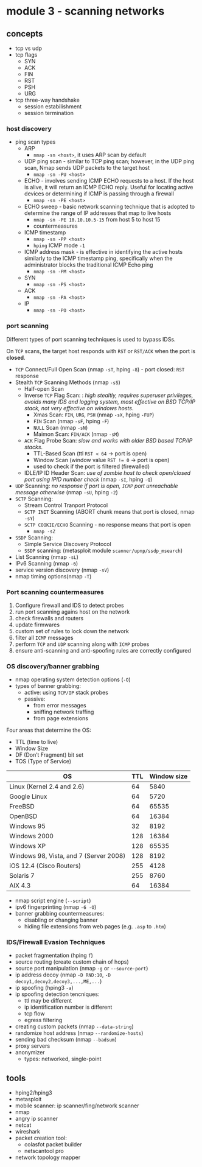 # module 3 - scanning networks

## concepts

- tcp vs udp
- tcp flags
  - SYN
  - ACK
  - FIN
  - RST
  - PSH
  - URG
- tcp three-way handshake
  - session estabilishment
  - session termination

### host discovery

- ping scan types
  - ARP 
    - `nmap -sn <host>`, it uses ARP scan by default
  - UDP ping scan - similar to TCP ping scan; however, in the UDP ping scan, Nmap sends UDP packets to the target host
    - `nmap -sn -PU <host>`
  - ECHO - involves sending ICMP ECHO requests to a host. If the host is alive, it will return an ICMP ECHO reply. Useful for locating active devices or determining if ICMP is passing through a firewall
    - `nmap -sn -PE <host>`
  - ECHO sweep - basic network scanning technique that is adopted to determine the range of IP addresses that map to live hosts
    - `nmap -sn -PE 10.10.10.5-15` from host 5 to host 15
    - countermeasures
  - ICMP timestamp 
    - `nmap -sn -PP <host>`
    - `hping` ICMP mode `-1`
  - ICMP address mask - is effective in identifying the active hosts similarly to the ICMP timestamp ping, specifically when the administrator blocks the traditional ICMP Echo ping
    - `nmap -sn -PM <host>`
  - SYN 
    - `nmap -sn -PS <host>`
  - ACK 
    - `nmap -sn -PA <host>`
  - IP 
    - `nmap -sn -PO <host>`

### port scanning

Different types of port scanning techniques is used to bypass IDSs.

On `TCP` scans, the target host responds with `RST` or `RST/ACK` when the port is **closed**.

- `TCP` Connect/Full Open Scan (nmap `-sT`, hping `-8`) - port closed: `RST` response
- Stealth `TCP` Scanning Methods (nmap `-sS`)
  - Half-open Scan
  - Inverse `TCP` Flag Scan: : _high stealtly, requires superuser privileges, avoids many IDS and logging system, most effective on BSD TCP/IP stack, not very effective on windows hosts_.
    - Xmas Scan: `FIN`, `URG`, `PSH` (nmap `-sX`, hping `-FUP`)
    - `FIN` Scan (nmap `-sF`, hping `-F`)
    - `NULL` Scan (nmap `-sN`)
    - Maimon Scan: `FIN/ACK` (nmap `-sM`)
  - `ACK` Flag Probe Scan: _slow and works with older BSD based TCP/IP stacks_.
    - TTL-Based Scan (ttl `RST < 64` -> port is open)
    - Window Scan (window value `RST != 0` -> port is open)
    - used to check if the port is filtered (firewalled)
  - IDLE/IP ID Header Scan: _use of zombie host to check open/closed port using IPID number check_ (nmap `-sI`, hping `-Q`)
- `UDP` Scanning: _no response if port is open, `ICMP` port unreachable message otherwise_ (nmap `-sU`, hping `-2`)
- `SCTP` Scanning:
  - Stream Control Tranport Protocol
  - `SCTP INIT` Scanning (ABORT chunk means that port is closed, nmap `-sY`)
  - `SCTP COOKIE/ECHO` Scanning - no response means that port is open
    - `nmap -sZ`
- `SSDP` Scanning:
  - Simple Service Discovery Protocol
  - `SSDP` scanning: (metasploit module `scanner/upnp/ssdp_msearch`)
- List Scanning (nmap `-sL`)
- IPv6 Scanning (nmap `-6`)
- service version discovery (nmap `-sV`)
- nmap timing options(nmap `-T`)

### Port scanning countermeasures

1. Configure firewall and IDS to detect probes
2. run port scanning agains host on the network
3. check firewalls and routers
4. update firmwares
5. custom set of rules to lock down the network
6. filter all `ICMP` messages
7. perform `TCP` and `UDP` scanning along with `ICMP` probes
8. ensure anti-scanning and anti-spoofing rules are correctly configured

### OS discovery/banner grabbing

- nmap operating system detection options (`-O`)
- types of banner grabbing:
  - active: using `TCP/IP` stack probes
  - passive:
    - from error messages
    - sniffing network traffing
    - from page extensions

Four areas that determine the OS:

- TTL (time to live)
- Window Size
- DF (Don’t Fragment) bit set
- TOS (Type of Service)

<table>
<thead>
<th>OS</th>
<th>TTL</th>
<th>Window size</th>
</thead>
<tbody>
<tr>
<td>Linux (Kernel 2.4 and 2.6)</td>
<td>64</td>
<td>5840</td>
</tr>
<tr>
<td>Google Linux</td>
<td>64</td>
<td>5720</td>
</tr>
<tr>
<td>FreeBSD</td>
<td>64</td>
<td>65535</td>
</tr>
<tr>
<td>OpenBSD</td>
<td>64</td>
<td>16384</td>
</tr>
<tr>
<td>Windows 95</td>
<td>32</td>
<td>8192</td>
</tr>
<tr>
<td>Windows 2000</td>
<td>128</td>
<td>16384</td>
</tr>
<tr>
<td>Windows XP</td>
<td>128</td>
<td>65535</td>
</tr>
<tr>
<td>Windows 98, Vista, and 7 (Server 2008)</td>
<td>128</td>
<td>8192</td>
</tr>
<tr>
<td>iOS 12.4 (Cisco Routers)</td>
<td>255</td>
<td>4128</td>
</tr>
<tr>
<td>Solaris 7</td>
<td>255</td>
<td>8760</td>
</tr>
<tr>
<td>AIX 4.3</td>
<td>64</td>
<td>16384</td>
</tr>
</tbody>
</table>

- nmap script engine (`--script`)
- ipv6 fingerprinting (nmap `-6 -O`)
- banner grabbing countermeasures:
  - disabling or changing banner
  - hiding file extensions from web pages (e.g. `.asp` to `.htm`)

### IDS/Firewall Evasion Techniques

- packet fragmentation (hping `f`)
- source routing (create custom chain of hops)
- source port manipulation (nmap `-g` or `--source-port`)
- ip address decoy (nmap `-D RND:10`, `-D decoy1,decoy2,decoy3,...,ME,...`)
- ip spoofing (hping3 `-a`)
- ip spoofing detection tencniques:
  - ttl may be different
  - ip identification number is different
  - tcp flow
  - egress filtering
- creating custom packets (nmap `--data-string`)
- randomize host address (nmap `--randomize-hosts`)
- sending bad checksum (nmap `--badsum`)
- proxy servers
- anonymizer
  - types: networked, single-point

## tools

- hping2/hping3
- metasploit
- mobile scanner: ip scanner/fing/network scanner
- nmap
- angry ip scanner
- netcat
- wireshark
- packet creation tool:
  - colasfot packet builder
  - netscantool pro
- network topology mapper
